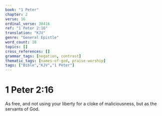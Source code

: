 ```yaml
---
book: "1 Peter"
chapter: 2
verse: 16
ordinal_verse: 30416
ref: "1 Peter 2:16"
translation: "KJV"
genre: "General Epistle"
word_count: 18
topics: []
cross_references: []
grammar_tags: [negation, contrast]
thematic_tags: [names-of-god, praise-worship]
tags: ["Bible","KJV","1 Peter"]
---
```


# 1 Peter 2:16

As free, and not using your liberty for a cloke of maliciousness, but as the servants of God.
